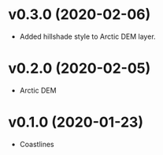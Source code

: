 # v0.3.0 (2020-02-06)

* Added hillshade style to Arctic DEM layer.

# v0.2.0 (2020-02-05)

* Arctic DEM

# v0.1.0 (2020-01-23)

* Coastlines
